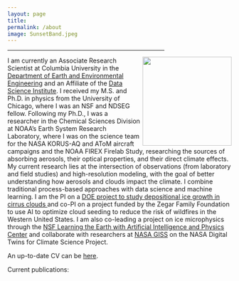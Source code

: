 ```yaml
---
layout: page
title: 
permalink: /about
image: SunsetBand.jpeg
---
```


<hr style="width:70%">

<img src="./assets/img/KLamb.JPG" width="200" align="right"/>
I am currently an Associate Research Scientist at Columbia University in the <a href="https://gentinelab.eee.columbia.edu/people">Department of Earth and Environmental Engineering</a> and an Affiliate of the <a href="https://datascience.columbia.edu/people/kara-lamb/">Data Science Institute</a>. I received my M.S. and Ph.D. in physics from the University of Chicago, where I was an NSF and NDSEG fellow. Following my Ph.D., I was a researcher in the Chemical Sciences Division at NOAA’s Earth System Research Laboratory, where I was on the science team for the NASA KORUS-AQ and AToM aircraft campaigns and the NOAA FIREX Firelab Study, researching the sources of absorbing aerosols, their optical properties, and their direct climate effects. My current research lies at the intersection of observations (from laboratory and field studies) and high-resolution modeling, with the goal of better understanding how aerosols and clouds impact the climate. I combine traditional process-based approaches with data science and machine learning. I am the PI on a <a href="https://asr.science.energy.gov/projects/16120"> DOE project to study depositional ice growth in cirrus clouds </a> and co-PI on a project funded by the Zegar Family Foundation to use AI to optimize cloud seeding to reduce the risk of wildfires in the Western United States. I am also co-leading a project on ice microphysics through the <a href="https://leap.columbia.edu">NSF Learning the Earth with Artificial Intelligence and Physics Center</a> and collaborate with researchers at <a href="https://www.giss.nasa.gov">NASA GISS</a> on the NASA Digital Twins for Climate Science Project.

An up-to-date CV can be <a href="{{site.baseurl}}/assets/cv/CVLamb2022.pdf">here</a>.

Current publications: <a href="https://scholar.google.com/citations?user=G9SNJUMAAAAJ" class="ai ai-google-scholar-square ai-2x"></a> <a href="https://www.researchgate.net/profile/Kara_Lamb" class="ai ai-researchgate-square ai-2x"></a>

